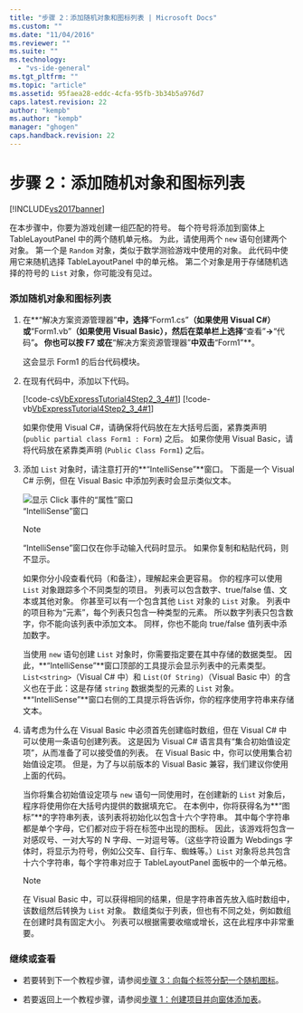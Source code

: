 ```yaml
---
title: "步骤 2：添加随机对象和图标列表 | Microsoft Docs"
ms.custom: ""
ms.date: "11/04/2016"
ms.reviewer: ""
ms.suite: ""
ms.technology: 
  - "vs-ide-general"
ms.tgt_pltfrm: ""
ms.topic: "article"
ms.assetid: 95faea28-eddc-4cfa-95fb-3b34b5a976d7
caps.latest.revision: 22
author: "kempb"
ms.author: "kempb"
manager: "ghogen"
caps.handback.revision: 22
---
```

# 步骤 2：添加随机对象和图标列表
[!INCLUDE[vs2017banner](../code-quality/includes/vs2017banner.md)]

在本步骤中，你要为游戏创建一组匹配的符号。  每个符号将添加到窗体上 TableLayoutPanel 中的两个随机单元格。  为此，请使用两个 `new` 语句创建两个对象。  第一个是 `Random` 对象，类似于数学测验游戏中使用的对象。  此代码中使用它来随机选择 TableLayoutPanel 中的单元格。  第二个对象是用于存储随机选择的符号的 `List` 对象，你可能没有见过。  
  
### 添加随机对象和图标列表  
  
1.  在**“解决方案资源管理器”**中，选择**“Form1.cs”**（如果使用 Visual C\#）或**“Form1.vb”**（如果使用 Visual Basic），然后在菜单栏上选择**“查看”**\-\>**“代码”**。  你也可以按 **F7** 或在**“解决方案资源管理器”**中双击**“Form1”**。  
  
     这会显示 Form1 的后台代码模块。  
  
2.  在现有代码中，添加以下代码。  
  
     [!code-cs[VbExpressTutorial4Step2_3_4#1](../ide/codesnippet/CSharp/step-2-add-a-random-object-and-a-list-of-icons_1.cs)]
     [!code-vb[VbExpressTutorial4Step2_3_4#1](../ide/codesnippet/VisualBasic/step-2-add-a-random-object-and-a-list-of-icons_1.vb)]  
  
     如果你使用 Visual C\#，请确保将代码放在左大括号后面，紧靠类声明 \(`public partial class Form1 : Form`\) 之后。  如果你使用 Visual Basic，请将代码放在紧靠类声明 \(`Public Class Form1`\) 之后。  
  
3.  添加 `List` 对象时，请注意打开的**“IntelliSense”**窗口。  下面是一个 Visual C\# 示例，但在 Visual Basic 中添加列表时会显示类似文本。  
  
     ![显示 Click 事件的“属性”窗口](~/ide/media/express_listintellisense.png "Express\_ListIntellisense")  
“IntelliSense”窗口  
  
    > [!NOTE]
    >  “IntelliSense”窗口仅在你手动输入代码时显示。  如果你复制和粘贴代码，则不显示。  
  
     如果你分小段查看代码（和备注），理解起来会更容易。  你的程序可以使用 `List` 对象跟踪多个不同类型的项目。  列表可以包含数字、true\/false 值、文本或其他对象。  你甚至可以有一个包含其他 `List` 对象的 `List` 对象。  列表中的项目称为“元素”，每个列表只包含一种类型的元素。  所以数字列表只包含数字，你不能向该列表中添加文本。  同样，你也不能向 true\/false 值列表中添加数字。  
  
     当使用 `new` 语句创建 `List` 对象时，你需要指定要在其中存储的数据类型。  因此，**“IntelliSense”**窗口顶部的工具提示会显示列表中的元素类型。  `List<string>`（Visual C\# 中）和 `List(Of String)`（Visual Basic 中）的含义也在于此：这是存储 `string` 数据类型的元素的 `List` 对象。  **“IntelliSense”**窗口右侧的工具提示将告诉你，你的程序使用字符串来存储文本。  
  
4.  请考虑为什么在 Visual Basic 中必须首先创建临时数组，但在 Visual C\# 中可以使用一条语句创建列表。  这是因为 Visual C\# 语言具有“集合初始值设定项”，从而准备了可以接受值的列表。  在 Visual Basic 中，你可以使用集合初始值设定项。  但是，为了与以前版本的 Visual Basic 兼容，我们建议你使用上面的代码。  
  
     当你将集合初始值设定项与 `new` 语句一同使用时，在创建新的 `List` 对象后，程序将使用你在大括号内提供的数据填充它。  在本例中，你将获得名为**“图标”**的字符串列表，该列表将初始化以包含十六个字符串。  其中每个字符串都是单个字母，它们都对应于将在标签中出现的图标。  因此，该游戏将包含一对感叹号、一对大写的 N 字母、一对逗号等。（这些字符设置为 Webdings 字体时，将显示为符号，例如公交车、自行车、蜘蛛等。）`List` 对象将总共包含十六个字符串，每个字符串对应于 TableLayoutPanel 面板中的一个单元格。  
  
    > [!NOTE]
    >  在 Visual Basic 中，可以获得相同的结果，但是字符串首先放入临时数组中，该数组然后转换为 `List` 对象。  数组类似于列表，但也有不同之处，例如数组在创建时具有固定大小。  列表可以根据需要收缩或增长，这在此程序中非常重要。  
  
### 继续或查看  
  
-   若要转到下一个教程步骤，请参阅[步骤 3：向每个标签分配一个随机图标](../Topic/Step%203:%20Assign%20a%20Random%20Icon%20to%20Each%20Label.md)。  
  
-   若要返回上一个教程步骤，请参阅[步骤 1：创建项目并向窗体添加表](../ide/step-1-create-a-project-and-add-a-table-to-your-form.md)。